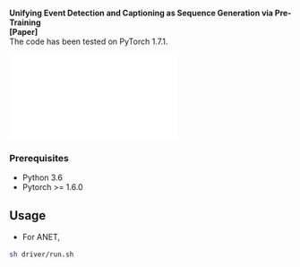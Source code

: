 

**Unifying Event Detection and Captioning as Sequence Generation via Pre-Training** <br />
**[Paper]** <br />
The code has been tested on PyTorch 1.7.1.

![Model](pics/model.pdf)
### Prerequisites
* Python 3.6
* Pytorch >= 1.6.0

## Usage
* For ANET, 
```sh
sh driver/run.sh
```


